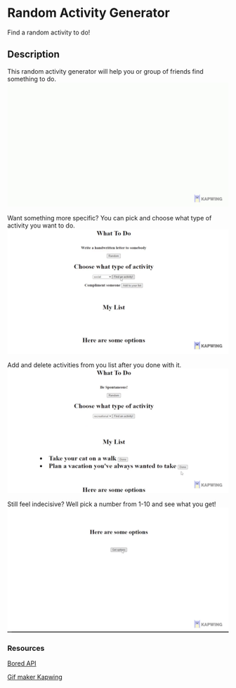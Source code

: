 # Random Activity Generator
Find a random activity to do!

## Description
This random activity generator will help you or group of friends find something to do. 
![alt-text](./Gifs/RandomActivity.gif)

Want something more specific? You can pick and choose what type of activity you want to do.
![alt-text](./Gifs/FilterActivity.gif)

Add and delete activities from you list after you done with it.
![alt-text](./Gifs/DeleteActivity.gif)

Still feel indecisive? Well pick a number from 1-10 and see what you get!
![alt-text](./Gifs/GetOptions.gif)

### Resources
<a href="https://www.boredapi.com/documentation">Bored API</a>

<a href="https://www.kapwing.com/">Gif maker Kapwing</a>